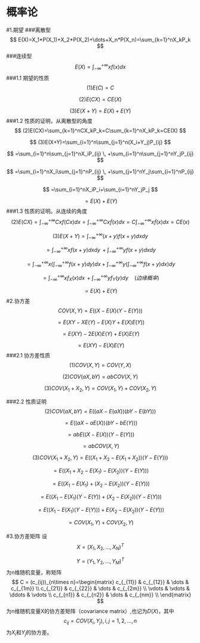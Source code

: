 # 概率论
#1.期望
###离散型
$$
E(X)=X_1*P(X_1)+X_2*P(X_2)+\dots+X_n*P(X_n)=\sum_{k=1}^nX_kP_k
$$
###连续型
$$
E(X)=\int_{-\infty}^{+\infty}xf(x)dx
$$
###1.1 期望的性质
$$
(1)E(C)=C
$$

$$
(2)E(CX)=CE(X)
$$

$$
(3)E(X+Y)=E(X)+E(Y)
$$
###1.2 性质的证明，从离散型的角度
$$
(2)E(CX)=\sum_{k=1}^nCX_kP_k=C\sum_{k=1}^nX_kP_k=CE(X)
$$

$$
(3)E(X+Y)=\sum_{i=1}^n\sum_{j=1}^n(X_i+Y_j)P_{ij}
$$

$$
=\sum_{i=1}^n\sum_{j=1}^nX_iP_{ij} \, +\sum_{i=1}^n\sum_{j=1}^nY_jP_{ij}
$$

$$
=\sum_{i=1}^nX_i\sum_{j=1}^nP_{ij} \, +\sum_{j=1}^nY_j\sum_{i=1}^nP_{ij}
$$

$$
=\sum_{i=1}^nX_iP_i+\sum_{i=1}^nY_jP_j
$$

$$
=E(X)+E(Y)
$$
###1.3 性质的证明。从连续的角度
$$
(2)E(CX)=\int_{-\infty}^{+\infty}Cxf(Cx)dx=\int_{-\infty}^{+\infty}Cx\dot{f}(x)dx=C\int_{-\infty}^{+\infty}x\dot{f}(x)dx=CE(x)
$$

$$
(3)E(X+Y)=\int_{-\infty}^{+\infty}(x+y)f(x+y)dxdy
$$

$$
=\int_{-\infty}^{+\infty}xf(x+y)dxdy\,+\int_{-\infty}^{+\infty}yf(x+y)dxdy
$$

$$
=\int_{-\infty}^{+\infty}x\left(\int_{-\infty}^{+\infty}f(x+y)dy\right)dx + \int_{-\infty}^{+\infty}y\left(\int_{-\infty}^{+\infty}f(x+y)dx\right)dy
$$

$$
=\int_{-\infty}^{+\infty}xf_X(x)dx\,+\int_{-\infty}^{+\infty}yf_Y(y)dy\quad(边缘概率)
$$

$$
=E(X)+E(Y)
$$
#2.协方差
$$
COV(X,Y)=E((X-E(X)(Y-E(Y)))
$$

$$
=E(XY-XE(Y)-E(X)Y+E(X)E(Y))
$$

$$
=E(XY)-2E(X)E(Y)+E(X)E(Y)
$$

$$
=E(XY)-E(X)E(Y)
$$
###2.1 协方差性质
$$
(1)COV(X,Y)=COV(Y,X)
$$

$$
(2)COV(aX,bY)=abCOV(X,Y)
$$

$$
(3)COV(X_1+X_2,Y)=COV(X_1,Y)+COV(X_2,Y)
$$

###2.2 性质证明
$$
(2)COV(aX,bY)=E((aX-E(aX))(bY-E(bY)))
$$

$$
=E((aX-aE(X))(bY-bE(Y)))
$$

$$
=abE((X-E(X))(Y-E(Y)))
$$

$$
=abCOV(X,Y)
$$

$$
(3)COV(X_1+X_2,Y)=E((X_1+X_2-E(X_1+X_2))(Y-E(Y)))
$$

$$
=E((X_1+X_2-E(X_1)-E(X_2))(Y-E(Y)))
$$

$$
=E((X_1-E(X_1)+(X_2-E(X_2))(Y-E(Y)))
$$

$$
=E((X_1-E(X_1)(Y-E(Y))+(X_2-E(X_2))(Y-E(Y)))
$$

$$
=E((X_1-E(X_1)(Y-E(Y)))+E(X_2-E(X_2))(Y-E(Y)))
$$

$$
=COV(X_1,Y)+COV(X_2,Y)
$$

#3.协方差矩阵
设
$$
X=(X_1,X_2,\dots,X_N)^T
$$

$$
Y=(Y_1,Y_2,\dots,Y_M)^T
$$
为n维随机变量，称矩阵
$$
C = (c_{ij})_{n\times n}=\begin{matrix}
c_{_{11}} & c_{_{12}} & \dots & c_{_{1m}} \\
c_{_{21}} & c_{_{22}} & \dots & c_{_{2m}} \\
\vdots & \vdots & \ddots  & \vdots  \\
c_{_{n1}} & c_{_{n2}} & \dots & c_{_{nm}} \\
\end{matrix}
$$
为n维随机变量X的协方差矩阵（covariance matrix）,也记为$D(X)$，其中
$$
c_{ij}=COV(X_i,Y_j),\, i,j=1,2,\dots,n
$$
为$X_i$和$Y_j$的协方差。
